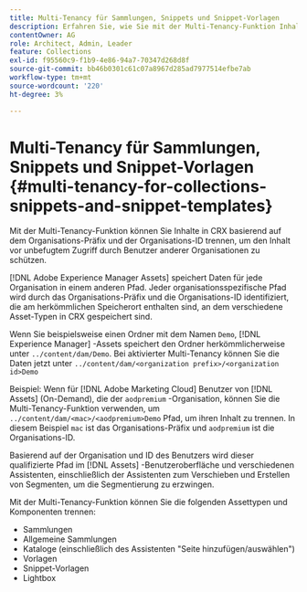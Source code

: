 ```yaml
---
title: Multi-Tenancy für Sammlungen, Snippets und Snippet-Vorlagen
description: Erfahren Sie, wie Sie mit der Multi-Tenancy-Funktion Inhalte im CRX-Repository basierend auf der Kundenorganisation trennen können, um nicht autorisierten Zugriff zu verhindern.
contentOwner: AG
role: Architect, Admin, Leader
feature: Collections
exl-id: f95560c9-f1b9-4e86-94a7-70347d268d8f
source-git-commit: bb46b0301c61c07a8967d285ad7977514efbe7ab
workflow-type: tm+mt
source-wordcount: '220'
ht-degree: 3%

---
```


# Multi-Tenancy für Sammlungen, Snippets und Snippet-Vorlagen {#multi-tenancy-for-collections-snippets-and-snippet-templates}

Mit der Multi-Tenancy-Funktion können Sie Inhalte in CRX basierend auf dem Organisations-Präfix und der Organisations-ID trennen, um den Inhalt vor unbefugtem Zugriff durch Benutzer anderer Organisationen zu schützen.

[!DNL Adobe Experience Manager Assets] speichert Daten für jede Organisation in einem anderen Pfad. Jeder organisationsspezifische Pfad wird durch das Organisations-Präfix und die Organisations-ID identifiziert, die am herkömmlichen Speicherort enthalten sind, an dem verschiedene Asset-Typen in CRX gespeichert sind.

Wenn Sie beispielsweise einen Ordner mit dem Namen `Demo`, [!DNL Experience Manager] -Assets speichert den Ordner herkömmlicherweise unter `../content/dam/Demo`. Bei aktivierter Multi-Tenancy können Sie die Daten jetzt unter `../content/dam/<organization prefix>/<organization id>Demo`

Beispiel: Wenn für [!DNL Adobe Marketing Cloud] Benutzer von [!DNL Assets] (On-Demand), die der `aodpremium` -Organisation, können Sie die Multi-Tenancy-Funktion verwenden, um `../content/dam/<mac>/<aodpremium>Demo` Pfad, um ihren Inhalt zu trennen. In diesem Beispiel `mac` ist das Organisations-Präfix und `aodpremium` ist die Organisations-ID.

Basierend auf der Organisation und ID des Benutzers wird dieser qualifizierte Pfad im [!DNL Assets] -Benutzeroberfläche und verschiedenen Assistenten, einschließlich der Assistenten zum Verschieben und Erstellen von Segmenten, um die Segmentierung zu erzwingen.

Mit der Multi-Tenancy-Funktion können Sie die folgenden Assettypen und Komponenten trennen:

* Sammlungen
* Allgemeine Sammlungen
* Kataloge (einschließlich des Assistenten &quot;Seite hinzufügen/auswählen&quot;)
* Vorlagen
* Snippet-Vorlagen
* Lightbox
